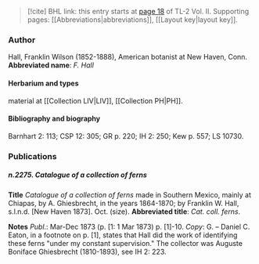 > [!cite] BHL link: this entry starts at [page 18](https://www.biodiversitylibrary.org/page/33068260) of TL-2 Vol. II.
> Supporting pages: [[Abbreviations|abbreviations]], [[Layout key|layout key]].

### Author

Hall, Franklin Wilson (1852-1888), American botanist at New Haven, Conn. 
**Abbreviated name**: *F. Hall*

#### Herbarium and types

material at [[Collection LIV|LIV]], [[Collection PH|PH]].

#### Bibliography and biography

Barnhart 2: 113; CSP 12: 305; GR p. 220; IH 2: 250; Kew p. 557; LS 10730.

### Publications

##### n.2275. Catalogue of a collection of ferns

**Title**
*Catalogue of a collection of ferns* made in Southern Mexico, mainly at Chiapas, by A. Ghiesbrecht, in the years 1864-1870; by Franklin W. Hall, s.l.n.d. \[New Haven 1873\]. Oct. (size).
**Abbreviated title**: *Cat. coll. ferns*.

**Notes**
*Publ*.: Mar-Dec 1873 (p. \[1: 1 Mar 1873) p. \[1\]-10. *Copy*: G. – Daniel C. Eaton, in a footnote on p. \[1\], states that Hall did the work of identifying these ferns "under my constant supervision." The collector was Auguste Boniface Ghiesbrecht (1810-1893), see IH 2: 223.

